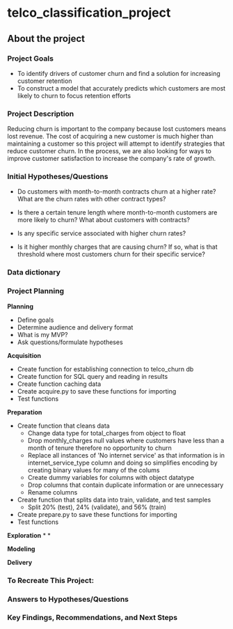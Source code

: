 # telco_classification_project

## About the project

### Project Goals

* To identify drivers of customer churn and find a solution for increasing customer retention
* To construct a model that accurately predicts which customers are most likely to churn to focus retention efforts

### Project Description

Reducing churn is important to the company because lost customers means lost revenue. The cost of acquiring a new customer is much higher than maintaining a customer so this project will attempt to identify strategies that reduce customer churn. In the process, we are also looking for ways to improve customer satisfaction to increase the company's rate of growth.

### Initial Hypotheses/Questions

* Do customers with month-to-month contracts churn at a higher rate? What are the churn rates with other contract types?

* Is there a certain tenure length where month-to-month customers are more likely to churn? What about customers with contracts?

* Is any specific service associated with higher churn rates?

* Is it higher monthly charges that are causing churn? If so, what is that threshold where most customers churn for their specific service?

### Data dictionary


### Project Planning

**Planning**

* Define goals
* Determine audience and delivery format
* What is my MVP?
* Ask questions/formulate hypotheses

**Acquisition**
* Create function for establishing connection to telco_churn db
* Create function for SQL query and reading in results
* Create function caching data
* Create acquire.py to save these functions for importing
* Test functions

**Preparation**
* Create function that cleans data
  * Change data type for total_charges from object to float
  * Drop monthly_charges null values where customers have less than a month of tenure therefore no opportunity to churn
  * Replace all instances of 'No internet service' as that information is in internet_service_type column and doing so simplifies encoding by creating binary values for many of the colums
  * Create dummy variables for columns with object datatype
  * Drop columns that contain duplicate information or are unnecessary
  * Rename columns 
* Create function that splits data into train, validate, and test samples
  * Split 20% (test), 24% (validate), and 56% (train)
* Create prepare.py to save these functions for importing
* Test functions

**Exploration**
* 
* 

**Modeling**

**Delivery**

### To Recreate This Project:

### Answers to Hypotheses/Questions

### Key Findings, Recommendations, and Next Steps

